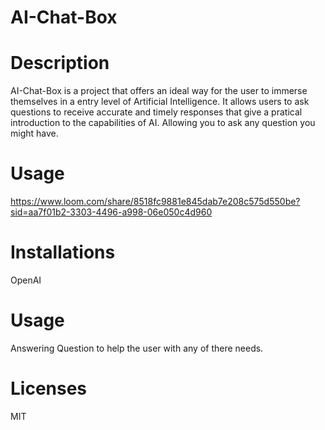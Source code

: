 # AI-Chat-Box

# Description
AI-Chat-Box is a project that offers an ideal way for the user to immerse themselves in a entry level of Artificial Intelligence.  It allows users to ask questions to receive accurate and timely responses that give a pratical introduction to the capabilities of AI. Allowing you to ask any question you might have. 

# Usage
https://www.loom.com/share/8518fc9881e845dab7e208c575d550be?sid=aa7f01b2-3303-4496-a998-06e050c4d960

# Installations
OpenAI

# Usage
Answering Question to help the user with any of there needs.


# Licenses
MIT
